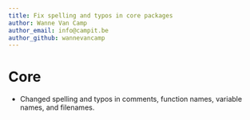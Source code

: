 ```yaml
---
title: Fix spelling and typos in core packages
author: Wanne Van Camp
author_email: info@campit.be
author_github: wannevancamp
---
```

# Core
* Changed spelling and typos in comments, function names, variable names, and filenames.